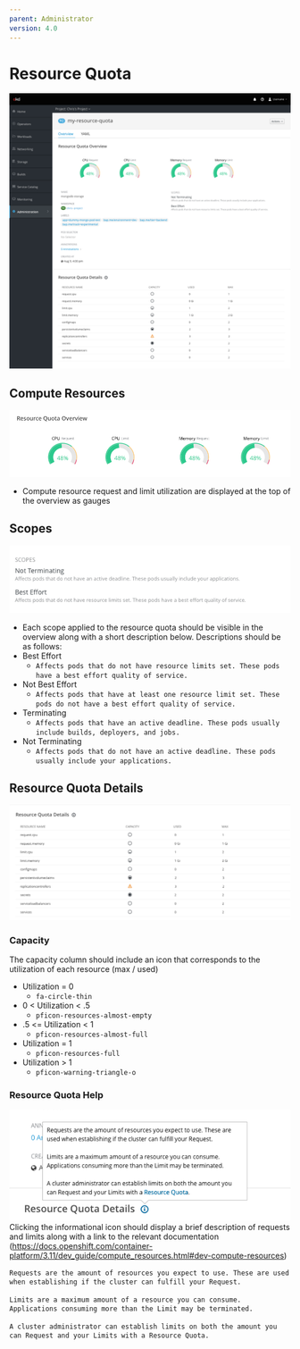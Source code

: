 ```yaml
---
parent: Administrator
version: 4.0
---
```


# Resource Quota

![](img/resource-quota-details.png)

## Compute Resources
![](img/compute-resources.png)
- Compute resource request and limit utilization are displayed at the top of the overview as gauges

## Scopes
![](img/Scopes.png)
- Each scope applied to the resource quota should be visible in the overview along with a short description below. Descriptions should be as follows:
- Best Effort
  - `Affects pods that do not have resource limits set. These pods have a best effort quality of service.`
- Not Best Effort
  - `Affects pods that have at least one resource limit set. These pods do not have a best effort quality of service.`
- Terminating
  - `Affects pods that have an active deadline. These pods usually include builds, deployers, and jobs.`
- Not Terminating
  - `Affects pods that do not have an active deadline. These pods usually include your applications.`

## Resource Quota Details
![](img/quota-details.png)

### Capacity
The capacity column should include an icon that corresponds to the utilization of each resource (max / used)
- Utilization = 0
  - `fa-circle-thin`
- 0 < Utilization < .5
  - `pficon-resources-almost-empty`
- .5 <= Utilization < 1
  - `pficon-resources-almost-full`
- Utilization = 1
  - `pficon-resources-full`
- Utilization > 1
  - `pficon-warning-triangle-o`

### Resource Quota Help
![](img/quota-details-help.png)
Clicking the informational icon should display a brief description of requests and limits along with a link to the relevant documentation (https://docs.openshift.com/container-platform/3.11/dev_guide/compute_resources.html#dev-compute-resources)

    Requests are the amount of resources you expect to use. These are used when establishing if the cluster can fulfill your Request. 

    Limits are a maximum amount of a resource you can consume. Applications consuming more than the Limit may be terminated.

    A cluster administrator can establish limits on both the amount you can Request and your Limits with a Resource Quota.
